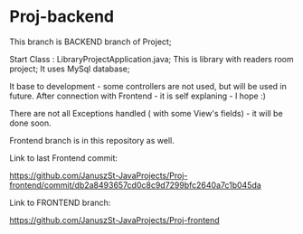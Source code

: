 # Proj-backend
This branch is BACKEND branch of Project;

Start Class : LibraryProjectApplication.java; This is library with readers room project; It uses MySql database;

It base to development - some controllers are not used, but will be used in future. After connection with Frontend - it is self explaning - I hope :)

There are not all Exceptions handled ( with some View's fields) - it will be done soon.

Frontend branch is in this repository as well. 

Link to last Frontend commit:

https://github.com/JanuszSt-JavaProjects/Proj-frontend/commit/db2a8493657cd0c8c9d7299bfc2640a7c1b045da

Link to FRONTEND branch:

https://github.com/JanuszSt-JavaProjects/Proj-frontend
